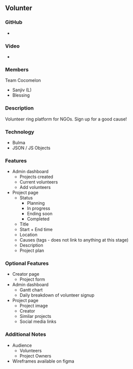 ## Volunter

### GitHub

-

### Video

-

### Members

Team Cocomelon

- Sanjiv (L)
- Blessing

### Description

Volunteer ring platform for NGOs. Sign up for a good cause!

### Technology

- Bulma
- JSON / JS Objects

### Features

- Admin dashboard
  - Projects created
  - Current volunteers
  - Add volunteers
- Project page
  - Status
    - Planning
    - In progress
    - Ending soon
    - Completed
  - Title
  - Start + End time
  - Location
  - Causes (tags - does not link to anything at this stage)
  - Description
  - Project plan

### Optional Features

- Creator page
  - Project form
- Admin dashboard
  - Gantt chart
  - Daily breakdown of volunteer signup
- Project page
  - Project image
  - Creator
  - Similar projects
  - Social media links

### Additional Notes

- Audience
  - Volunteers
  - Project Owners
- Wireframes available on figma
